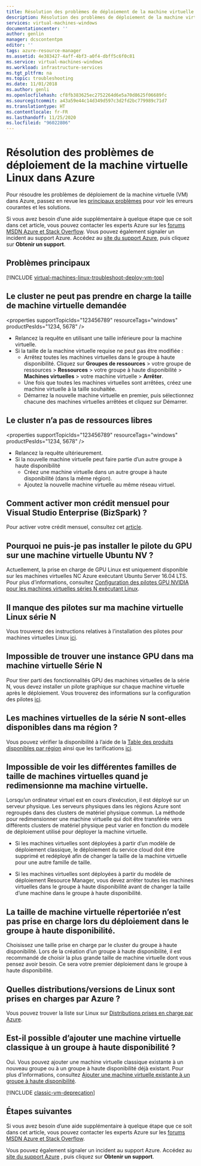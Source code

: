 ```yaml
---
title: Résolution des problèmes de déploiement de la machine virtuelle Linux dans Azure | Microsoft Docs
description: Résolution des problèmes de déploiement de la machine virtuelle Linux dans le modèle de déploiement Azure Resource Manager.
services: virtual-machines-windows
documentationcenter: ''
author: genlin
manager: dcscontentpm
editor: ''
tags: azure-resource-manager
ms.assetid: 4e383427-4aff-4bf3-a0f4-dbff5c6f0c81
ms.service: virtual-machines-windows
ms.workload: infrastructure-services
ms.tgt_pltfrm: na
ms.topic: troubleshooting
ms.date: 11/01/2018
ms.author: genli
ms.openlocfilehash: cf8fb383625ec2752264d6e5a70d8625f06689fc
ms.sourcegitcommit: a43a59e44c14d349d597c3d2fd2bc779989c71d7
ms.translationtype: HT
ms.contentlocale: fr-FR
ms.lasthandoff: 11/25/2020
ms.locfileid: "96022806"
---
```

# <a name="troubleshoot-deploying-linux-virtual-machine-issues-in-azure"></a>Résolution des problèmes de déploiement de la machine virtuelle Linux dans Azure

Pour résoudre les problèmes de déploiement de la machine virtuelle (VM) dans Azure, passez en revue les [principaux problèmes](#top-issues) pour voir les erreurs courantes et les solutions.

Si vous avez besoin d’une aide supplémentaire à quelque étape que ce soit dans cet article, vous pouvez contacter les experts Azure sur les [forums MSDN Azure et Stack Overflow](https://azure.microsoft.com/support/forums/). Vous pouvez également signaler un incident au support Azure. Accédez au [site du support Azure](https://azure.microsoft.com/support/options/), puis cliquez sur **Obtenir un support**.

## <a name="top-issues"></a>Problèmes principaux
[!INCLUDE [virtual-machines-linux-troubleshoot-deploy-vm-top](../../../includes/virtual-machines-linux-troubleshoot-deploy-vm-top.md)]

## <a name="the-cluster-cannot-support-the-requested-vm-size"></a>Le cluster ne peut pas prendre en charge la taille de machine virtuelle demandée
\<properties
supportTopicIds="123456789"
resourceTags="windows"
productPesIds="1234, 5678"
/>
- Relancez la requête en utilisant une taille inférieure pour la machine virtuelle.
- Si la taille de la machine virtuelle requise ne peut pas être modifiée :
    - Arrêtez toutes les machines virtuelles dans le groupe à haute disponibilité. Cliquez sur **Groupes de ressources** > votre groupe de ressources > **Ressources** > votre groupe à haute disponibilité > **Machines virtuelles** > votre machine virtuelle > **Arrêter**.
    - Une fois que toutes les machines virtuelles sont arrêtées, créez une machine virtuelle à la taille souhaitée.
    - Démarrez la nouvelle machine virtuelle en premier, puis sélectionnez chacune des machines virtuelles arrêtées et cliquez sur Démarrer.


## <a name="the-cluster-does-not-have-free-resources"></a>Le cluster n’a pas de ressources libres
\<properties
supportTopicIds="123456789"
resourceTags="windows"
productPesIds="1234, 5678"
/>
- Relancez la requête ultérieurement.
- Si la nouvelle machine virtuelle peut faire partie d’un autre groupe à haute disponibilité
    - Créez une machine virtuelle dans un autre groupe à haute disponibilité (dans la même région).
    - Ajoutez la nouvelle machine virtuelle au même réseau virtuel.

## <a name="how-do-i-activate-my-monthly-credit-for-visual-studio-enterprise-bizspark"></a>Comment activer mon crédit mensuel pour Visual Studio Enterprise (BizSpark) ?

Pour activer votre crédit mensuel, consultez cet [article](https://azure.microsoft.com/offers/ms-azr-0064p/).

## <a name="why-can-i-not-install-the-gpu-driver-for-an-ubuntu-nv-vm"></a>Pourquoi ne puis-je pas installer le pilote du GPU sur une machine virtuelle Ubuntu NV ?

Actuellement, la prise en charge de GPU Linux est uniquement disponible sur les machines virtuelles NC Azure exécutant Ubuntu Server 16.04 LTS. Pour plus d’informations, consultez [Configuration des pilotes GPU NVIDIA pour les machines virtuelles séries N exécutant Linux](../linux/n-series-driver-setup.md).

## <a name="my-drivers-are-missing-for-my-linux-n-series-vm"></a>Il manque des pilotes sur ma machine virtuelle Linux série N

Vous trouverez des instructions relatives à l’installation des pilotes pour machines virtuelles Linux [ici](../sizes-gpu.md#supported-operating-systems-and-drivers).

## <a name="i-cant-find-a-gpu-instance-within-my-n-series-vm"></a>Impossible de trouver une instance GPU dans ma machine virtuelle Série N

Pour tirer parti des fonctionnalités GPU des machines virtuelles de la série N, vous devez installer un pilote graphique sur chaque machine virtuelle après le déploiement. Vous trouverez des informations sur la configuration des pilotes [ici](../sizes-gpu.md#supported-operating-systems-and-drivers).

## <a name="are-n-series-vms-available-in-my-region"></a>Les machines virtuelles de la série N sont-elles disponibles dans ma région ?

Vous pouvez vérifier la disponibilité à l’aide de la [Table des produits disponibles par région](https://azure.microsoft.com/regions/services) ainsi que les tarifications [ici](https://azure.microsoft.com/pricing/details/virtual-machines/series/#n-series).

## <a name="i-am-not-able-to-see-vm-size-family-that-i-want-when-resizing-my-vm"></a>Impossible de voir les différentes familles de taille de machines virtuelles quand je redimensionne ma machine virtuelle.

Lorsqu’un ordinateur virtuel est en cours d’exécution, il est déployé sur un serveur physique. Les serveurs physiques dans les régions Azure sont regroupés dans des clusters de matériel physique commun. La méthode pour redimensionner une machine virtuelle qui doit être transférée vers différents clusters de matériel physique peut varier en fonction du modèle de déploiement utilisé pour déployer la machine virtuelle.

- Si les machines virtuelles sont déployées à partir d’un modèle de déploiement classique, le déploiement du service cloud doit être supprimé et redéployé afin de changer la taille de la machine virtuelle pour une autre famille de taille.

- Si les machines virtuelles sont déployées à partir du modèle de déploiement Resource Manager, vous devez arrêter toutes les machines virtuelles dans le groupe à haute disponibilité avant de changer la taille d’une machine dans le groupe à haute disponibilité.

## <a name="the-listed-vm-size-is-not-supported-while-deploying-in-availability-set"></a>La taille de machine virtuelle répertoriée n’est pas prise en charge lors du déploiement dans le groupe à haute disponibilité.

Choisissez une taille prise en charge par le cluster du groupe à haute disponibilité. Lors de la création d’un groupe à haute disponibilité, il est recommandé de choisir la plus grande taille de machine virtuelle dont vous pensez avoir besoin. Ce sera votre premier déploiement dans le groupe à haute disponibilité.

## <a name="what-linux-distributionsversions-are-supported-on-azure"></a>Quelles distributions/versions de Linux sont prises en charges par Azure ?

Vous pouvez trouver la liste sur Linux sur [Distributions prises en charge par Azure](../linux/endorsed-distros.md).

## <a name="can-i-add-an-existing-classic-vm-to-an-availability-set"></a>Est-il possible d’ajouter une machine virtuelle classique à un groupe à haute disponibilité ?

Oui. Vous pouvez ajouter une machine virtuelle classique existante à un nouveau groupe ou à un groupe à haute disponibilité déjà existant. Pour plus d’informations, consultez [Ajouter une machine virtuelle existante à un groupe à haute disponibilité](/previous-versions/azure/virtual-machines/windows/classic/configure-availability-classic#addmachine).

[!INCLUDE [classic-vm-deprecation](../../../includes/classic-vm-deprecation.md)]

## <a name="next-steps"></a>Étapes suivantes
Si vous avez besoin d’une aide supplémentaire à quelque étape que ce soit dans cet article, vous pouvez contacter les experts Azure sur les [forums MSDN Azure et Stack Overflow](https://azure.microsoft.com/support/forums/).

Vous pouvez également signaler un incident au support Azure. Accédez au [site du support Azure](https://azure.microsoft.com/support/options/) , puis cliquez sur **Obtenir un support**.
